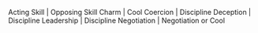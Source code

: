 Acting Skill	| Opposing Skill
Charm	| Cool
Coercion |	Discipline
Deception |	Discipline
Leadership	| Discipline
Negotiation	| Negotiation or Cool
